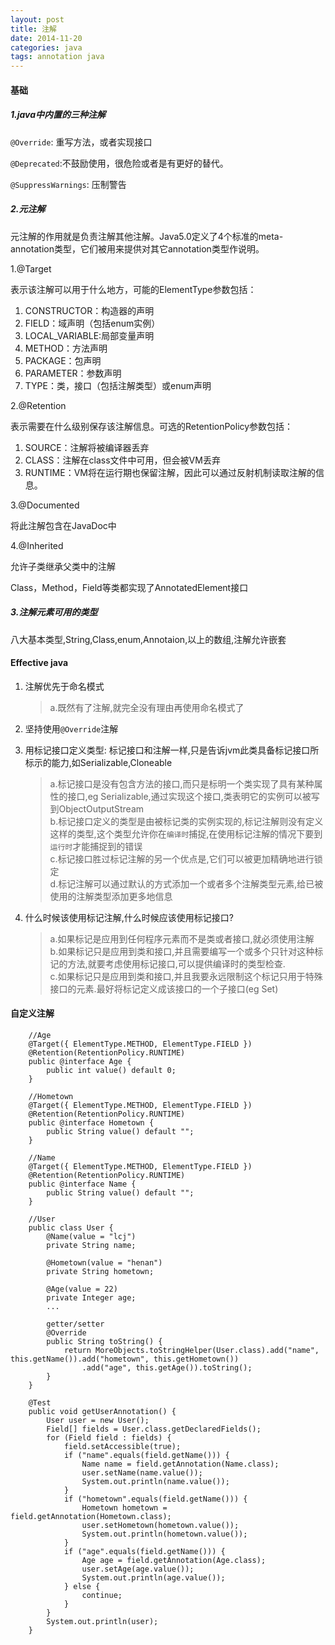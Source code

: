 ```yaml
---
layout: post
title: 注解
date: 2014-11-20
categories: java
tags: annotation java
---
```


####  基础

##### 1.java中内置的三种注解

`@Override`: 重写方法，或者实现接口  

`@Deprecated`:不鼓励使用，很危险或者是有更好的替代。

`@SuppressWarnings`: 压制警告

#####   2.元注解

元注解的作用就是负责注解其他注解。Java5.0定义了4个标准的meta-annotation类型，它们被用来提供对其它annotation类型作说明。

1.@Target

表示该注解可以用于什么地方，可能的ElementType参数包括：

1.  CONSTRUCTOR：构造器的声明
2.  FIELD：域声明（包括enum实例）
3.  LOCAL_VARIABLE:局部变量声明
4.  METHOD：方法声明
5.  PACKAGE：包声明
6.  PARAMETER：参数声明
7.  TYPE：类，接口（包括注解类型）或enum声明

2.@Retention

表示需要在什么级别保存该注解信息。可选的RetentionPolicy参数包括：

1.  SOURCE：注解将被编译器丢弃
2.  CLASS：注解在class文件中可用，但会被VM丢弃
3.  RUNTIME：VM将在运行期也保留注解，因此可以通过反射机制读取注解的信息。

3.@Documented

将此注解包含在JavaDoc中

4.@Inherited

允许子类继承父类中的注解

Class，Method，Field等类都实现了AnnotatedElement接口

#####   3.注解元素可用的类型

八大基本类型,String,Class,enum,Annotaion,以上的数组,注解允许嵌套

#### Effective java

1.  注解优先于命名模式  

    >   a.既然有了注解,就完全没有理由再使用命名模式了

2.  坚持使用`@Override`注解
3.  用标记接口定义类型: 标记接口和注解一样,只是告诉jvm此类具备标记接口所标示的能力,如Serializable,Cloneable

    >   a.标记接口是没有包含方法的接口,而只是标明一个类实现了具有某种属性的接口,eg Serializable,通过实现这个接口,类表明它的实例可以被写到ObjectOutputStream  
    >   b.标记接口定义的类型是由被标记类的实例实现的,标记注解则没有定义这样的类型,这个类型允许你在`编译时`捕捉,在使用标记注解的情况下要到`运行时`才能捕捉到的错误  
    >   c.标记接口胜过标记注解的另一个优点是,它们可以被更加精确地进行锁定  
    >   d.标记注解可以通过默认的方式添加一个或者多个注解类型元素,给已被使用的注解类型添加更多地信息  

4.  什么时候该使用标记注解,什么时候应该使用标记接口?

    >   a.如果标记是应用到任何程序元素而不是类或者接口,就必须使用注解  
    >   b.如果标记只是应用到类和接口,并且需要编写一个或多个只针对这种标记的方法,就要考虑使用标记接口,可以提供编译时的类型检查.  
    >   c.如果标记只是应用到类和接口,并且我要永远限制这个标记只用于特殊接口的元素.最好将标记定义成该接口的一个子接口(eg Set)  


#### 自定义注解

        //Age
        @Target({ ElementType.METHOD, ElementType.FIELD })
        @Retention(RetentionPolicy.RUNTIME)
        public @interface Age {
            public int value() default 0;
        }

        //Hometown
        @Target({ ElementType.METHOD, ElementType.FIELD })
        @Retention(RetentionPolicy.RUNTIME)
        public @interface Hometown {
            public String value() default "";
        }

        //Name
        @Target({ ElementType.METHOD, ElementType.FIELD })
        @Retention(RetentionPolicy.RUNTIME)
        public @interface Name {
            public String value() default "";
        }

        //User
        public class User {
            @Name(value = "lcj")
            private String name;

            @Hometown(value = "henan")
            private String hometown;

            @Age(value = 22)
            private Integer age;
            ...

            getter/setter
            @Override
            public String toString() {
                return MoreObjects.toStringHelper(User.class).add("name", this.getName()).add("hometown", this.getHometown())
                    .add("age", this.getAge()).toString();
            }
        }

        @Test
        public void getUserAnnotation() {
            User user = new User();
            Field[] fields = User.class.getDeclaredFields();
            for (Field field : fields) {
                field.setAccessible(true);
                if ("name".equals(field.getName())) {
                    Name name = field.getAnnotation(Name.class);
                    user.setName(name.value());
                    System.out.println(name.value());
                }
                if ("hometown".equals(field.getName())) {
                    Hometown hometown = field.getAnnotation(Hometown.class);
                    user.setHometown(hometown.value());
                    System.out.println(hometown.value());
                }
                if ("age".equals(field.getName())) {
                    Age age = field.getAnnotation(Age.class);
                    user.setAge(age.value());
                    System.out.println(age.value());
                } else {
                    continue;
                }
            }
            System.out.println(user);
        }
